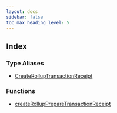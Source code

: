 ```yaml
---
layout: docs
sidebar: false
toc_max_heading_level: 5
---
```


## Index

### Type Aliases

- [CreateRollupTransactionReceipt](type-aliases/CreateRollupTransactionReceipt.md)

### Functions

- [createRollupPrepareTransactionReceipt](functions/createRollupPrepareTransactionReceipt.md)
